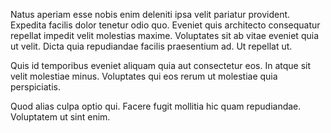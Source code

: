 Natus aperiam esse nobis enim deleniti ipsa velit pariatur provident. Expedita facilis dolor tenetur odio quo. Eveniet quis architecto consequatur repellat impedit velit molestias maxime. Voluptates sit ab vitae eveniet quia ut velit. Dicta quia repudiandae facilis praesentium ad. Ut repellat ut.
 Quis id temporibus eveniet aliquam quia aut consectetur eos. In atque sit velit molestiae minus. Voluptates qui eos rerum ut molestiae quia perspiciatis.
 Quod alias culpa optio qui. Facere fugit mollitia hic quam repudiandae. Voluptatem ut sint enim.